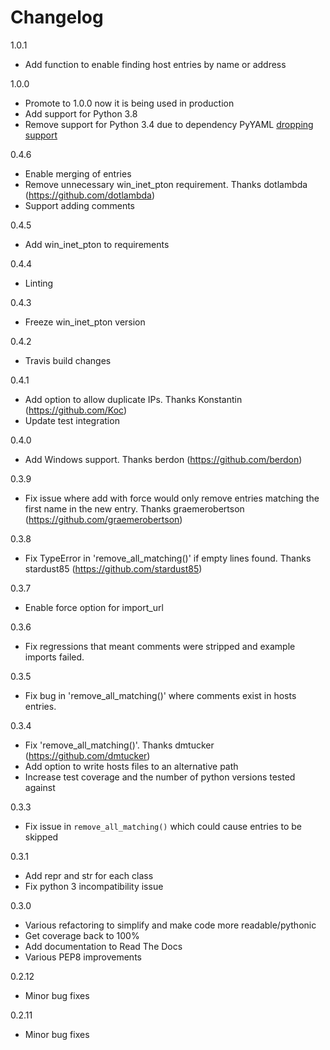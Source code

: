 Changelog
=========

1.0.1

- Add function to enable finding host entries by name or address

1.0.0

- Promote to 1.0.0 now it is being used in production
- Add support for Python 3.8
- Remove support for Python 3.4 due to dependency PyYAML [dropping support](https://github.com/yaml/pyyaml/issues/281)

0.4.6

- Enable merging of entries
- Remove unnecessary win_inet_pton requirement. Thanks dotlambda (https://github.com/dotlambda)
- Support adding comments

0.4.5

- Add win_inet_pton to requirements

0.4.4

- Linting

0.4.3

- Freeze win_inet_pton version

0.4.2

- Travis build changes

0.4.1

- Add option to allow duplicate IPs. Thanks Konstantin (https://github.com/Koc)
- Update test integration

0.4.0

- Add Windows support. Thanks berdon (https://github.com/berdon)

0.3.9

- Fix issue where add with force would only remove entries matching the first name in the new entry. Thanks graemerobertson (https://github.com/graemerobertson)

0.3.8

- Fix TypeError in 'remove_all_matching()' if empty lines found. Thanks stardust85 (https://github.com/stardust85) 

0.3.7

- Enable force option for import_url

0.3.6

- Fix regressions that meant comments were stripped and example imports failed.

0.3.5

- Fix bug in 'remove_all_matching()' where comments exist in hosts entries.

0.3.4

- Fix 'remove_all_matching()'. Thanks dmtucker (https://github.com/dmtucker)
- Add option to write hosts files to an alternative path
- Increase test coverage and the number of python versions tested against

0.3.3

- Fix issue in `remove_all_matching()` which could cause entries to be skipped

0.3.1

- Add repr and str for each class
- Fix python 3 incompatibility issue

0.3.0

- Various refactoring to simplify and make code more readable/pythonic
- Get coverage back to 100%
- Add documentation to Read The Docs
- Various PEP8 improvements

0.2.12

- Minor bug fixes

0.2.11

- Minor bug fixes
